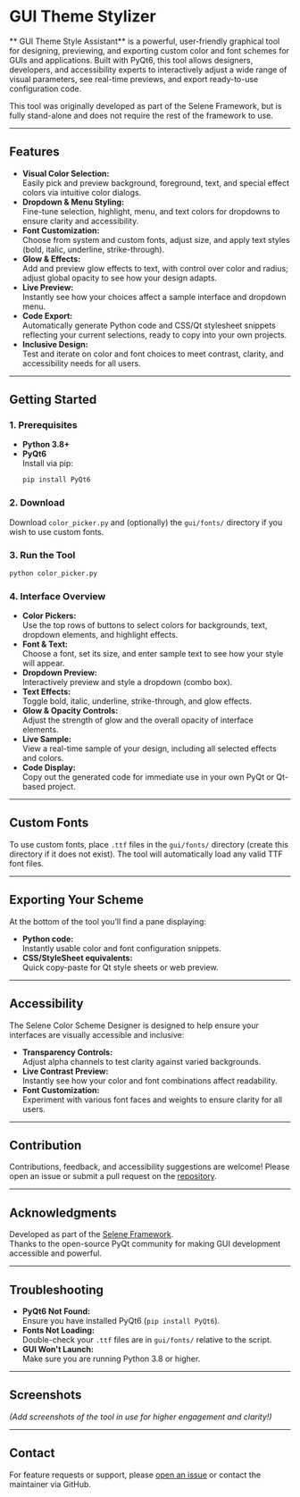 # GUI Theme Stylizer 

** GUI Theme Style Assistant** is a powerful, user-friendly graphical tool for designing, previewing, and exporting custom color and font schemes for GUIs and applications. Built with PyQt6, this tool allows designers, developers, and accessibility experts to interactively adjust a wide range of visual parameters, see real-time previews, and export ready-to-use configuration code. 

This tool was originally developed as part of the Selene Framework, but is fully stand-alone and does not require the rest of the framework to use.

---

## Features

- **Visual Color Selection:**  
  Easily pick and preview background, foreground, text, and special effect colors via intuitive color dialogs.
- **Dropdown & Menu Styling:**  
  Fine-tune selection, highlight, menu, and text colors for dropdowns to ensure clarity and accessibility.
- **Font Customization:**  
  Choose from system and custom fonts, adjust size, and apply text styles (bold, italic, underline, strike-through).
- **Glow & Effects:**  
  Add and preview glow effects to text, with control over color and radius; adjust global opacity to see how your design adapts.
- **Live Preview:**  
  Instantly see how your choices affect a sample interface and dropdown menu.
- **Code Export:**  
  Automatically generate Python code and CSS/Qt stylesheet snippets reflecting your current selections, ready to copy into your own projects.
- **Inclusive Design:**  
  Test and iterate on color and font choices to meet contrast, clarity, and accessibility needs for all users.

---

## Getting Started

### 1. Prerequisites

- **Python 3.8+**  
- **PyQt6**  
  Install via pip:
  ```bash
  pip install PyQt6
  ```

### 2. Download

Download `color_picker.py` and (optionally) the `gui/fonts/` directory if you wish to use custom fonts.

### 3. Run the Tool

```bash
python color_picker.py
```

### 4. Interface Overview

- **Color Pickers:**  
  Use the top rows of buttons to select colors for backgrounds, text, dropdown elements, and highlight effects.
- **Font & Text:**  
  Choose a font, set its size, and enter sample text to see how your style will appear.
- **Dropdown Preview:**  
  Interactively preview and style a dropdown (combo box).
- **Text Effects:**  
  Toggle bold, italic, underline, strike-through, and glow effects.
- **Glow & Opacity Controls:**  
  Adjust the strength of glow and the overall opacity of interface elements.
- **Live Sample:**  
  View a real-time sample of your design, including all selected effects and colors.
- **Code Display:**  
  Copy out the generated code for immediate use in your own PyQt or Qt-based project.

---

## Custom Fonts

To use custom fonts, place `.ttf` files in the `gui/fonts/` directory (create this directory if it does not exist). The tool will automatically load any valid TTF font files.

---

## Exporting Your Scheme

At the bottom of the tool you’ll find a pane displaying:

- **Python code:**  
  Instantly usable color and font configuration snippets.
- **CSS/StyleSheet equivalents:**  
  Quick copy-paste for Qt style sheets or web preview.

---

## Accessibility

The Selene Color Scheme Designer is designed to help ensure your interfaces are visually accessible and inclusive:

- **Transparency Controls:**  
  Adjust alpha channels to test clarity against varied backgrounds.
- **Live Contrast Preview:**  
  Instantly see how your color and font combinations affect readability.
- **Font Customization:**  
  Experiment with various font faces and weights to ensure clarity for all users.

---

## Contribution

Contributions, feedback, and accessibility suggestions are welcome! Please open an issue or submit a pull request on the [repository](https://github.com/NueSynth/Selene-Framework).

---

## Acknowledgments

Developed as part of the [Selene Framework](https://github.com/NueSynth/Selene-Framework).  
Thanks to the open-source PyQt community for making GUI development accessible and powerful.

---

## Troubleshooting

- **PyQt6 Not Found:**  
  Ensure you have installed PyQt6 (`pip install PyQt6`).
- **Fonts Not Loading:**  
  Double-check your `.ttf` files are in `gui/fonts/` relative to the script.
- **GUI Won't Launch:**  
  Make sure you are running Python 3.8 or higher.

---

## Screenshots

*(Add screenshots of the tool in use for higher engagement and clarity!)*

---

## Contact

For feature requests or support, please [open an issue](https://github.com/NueSynth/Selene-Framework/issues) or contact the maintainer via GitHub.
